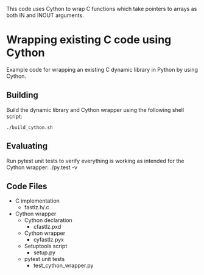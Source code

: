 This code uses Cython to wrap C functions which take pointers to arrays as both IN and INOUT arguments.

# Wrapping existing C code using Cython
Example code for wrapping an existing C dynamic library in Python by using Cython.

## Building
Build the dynamic library and Cython wrapper using the following shell script:

    ./build_cython.sh

## Evaluating
Run pytest unit tests to verify everything is working as intended for the Cython wrapper:
    ./py.test -v

## Code Files
* C implementation
    * fastlz.h/.c
* Cython wrapper
    * Cython declaration
        * cfastlz.pxd
    * Cython wrapper
        * cyfastlz.pyx
    * Setuptools script
        * setup.py
    * pytest unit tests
        * test_cython_wrapper.py
